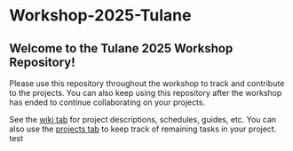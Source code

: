 # Workshop-2025-Tulane

## Welcome to the Tulane 2025 Workshop Repository!

Please use this repository throughout the workshop to track and contribute to the projects. You can also keep using this repository after the workshop has ended to continue collaborating on your projects.

See the [wiki tab](https://github.com/Macaulay2/Workshop-2025-Tulane/wiki) for project descriptions, schedules, guides, etc. You can also use the [projects tab](https://github.com/Macaulay2/Workshop-2025-Tulane/projects) to keep track of remaining tasks in your project.
  test